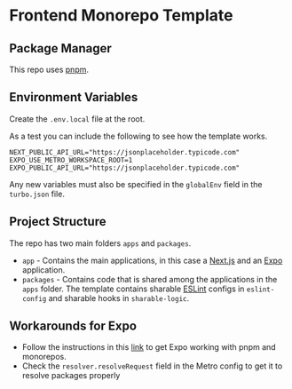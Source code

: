 # Frontend Monorepo Template

## Package Manager

This repo uses [pnpm](https://pnpm.io/).

## Environment Variables

Create the `.env.local` file at the root.

As a test you can include the following to see how the template works.

```
NEXT_PUBLIC_API_URL="https://jsonplaceholder.typicode.com"
EXPO_USE_METRO_WORKSPACE_ROOT=1
EXPO_PUBLIC_API_URL="https://jsonplaceholder.typicode.com"
```

Any new variables must also be specified in the `globalEnv` field in the `turbo.json` file.

## Project Structure

The repo has two main folders `apps` and `packages`.

- `app` - Contains the main applications, in this case a [Next.js](https://nextjs.org/) and an [Expo](https://expo.dev/) application.
- `packages` - Contains code that is shared among the applications in the `apps` folder. The template contains sharable [ESLint](https://eslint.org/) configs in `eslint-config` and sharable hooks in `sharable-logic`.

## Workarounds for Expo

- Follow the instructions in this [link](https://github.com/byCedric/expo-monorepo-example#pnpm-workarounds) to get Expo working with pnpm and monorepos.
- Check the `resolver.resolveRequest` field in the Metro config to get it to resolve packages properly
